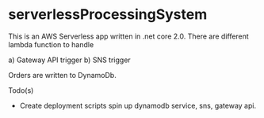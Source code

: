 # serverlessProcessingSystem

This is an AWS Serverless app written in .net core 2.0. There are different lambda function to handle 

a) Gateway API trigger
b) SNS trigger

Orders are written to DynamoDb. 

Todo(s)
- Create deployment scripts spin up dynamodb service, sns, gateway api.

